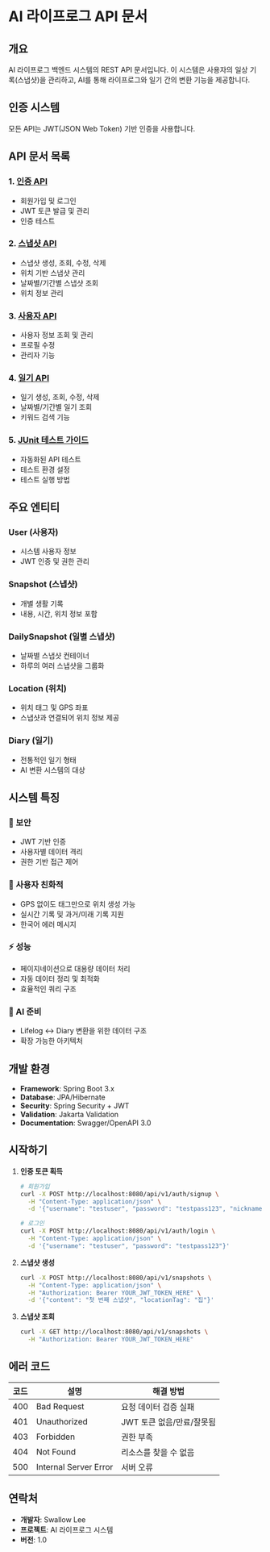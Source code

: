 # AI 라이프로그 API 문서

## 개요
AI 라이프로그 백엔드 시스템의 REST API 문서입니다. 이 시스템은 사용자의 일상 기록(스냅샷)을 관리하고, AI를 통해 라이프로그와 일기 간의 변환 기능을 제공합니다.

## 인증 시스템
모든 API는 JWT(JSON Web Token) 기반 인증을 사용합니다.

## API 문서 목록

### 1. [인증 API](./API_TEST_GUIDE.md)
- 회원가입 및 로그인
- JWT 토큰 발급 및 관리
- 인증 테스트

### 2. [스냅샷 API](./SNAPSHOT_API_GUIDE.md)
- 스냅샷 생성, 조회, 수정, 삭제
- 위치 기반 스냅샷 관리
- 날짜별/기간별 스냅샷 조회
- 위치 정보 관리

### 3. [사용자 API](./USER_API_GUIDE.md)
- 사용자 정보 조회 및 관리
- 프로필 수정
- 관리자 기능

### 4. [일기 API](./DIARY_API_GUIDE.md)
- 일기 생성, 조회, 수정, 삭제
- 날짜별/기간별 일기 조회
- 키워드 검색 기능

### 5. [JUnit 테스트 가이드](./API_TEST_GUIDE.md)
- 자동화된 API 테스트
- 테스트 환경 설정
- 테스트 실행 방법

## 주요 엔티티

### User (사용자)
- 시스템 사용자 정보
- JWT 인증 및 권한 관리

### Snapshot (스냅샷)
- 개별 생활 기록
- 내용, 시간, 위치 정보 포함

### DailySnapshot (일별 스냅샷)
- 날짜별 스냅샷 컨테이너
- 하루의 여러 스냅샷을 그룹화

### Location (위치)
- 위치 태그 및 GPS 좌표
- 스냅샷과 연결되어 위치 정보 제공

### Diary (일기)
- 전통적인 일기 형태
- AI 변환 시스템의 대상

## 시스템 특징

### 🔐 보안
- JWT 기반 인증
- 사용자별 데이터 격리
- 권한 기반 접근 제어

### 📱 사용자 친화적
- GPS 없이도 태그만으로 위치 생성 가능
- 실시간 기록 및 과거/미래 기록 지원
- 한국어 에러 메시지

### ⚡ 성능
- 페이지네이션으로 대용량 데이터 처리
- 자동 데이터 정리 및 최적화
- 효율적인 쿼리 구조

### 🤖 AI 준비
- Lifelog ↔ Diary 변환을 위한 데이터 구조
- 확장 가능한 아키텍처

## 개발 환경

- **Framework**: Spring Boot 3.x
- **Database**: JPA/Hibernate
- **Security**: Spring Security + JWT
- **Validation**: Jakarta Validation
- **Documentation**: Swagger/OpenAPI 3.0

## 시작하기

1. **인증 토큰 획득**
   ```bash
   # 회원가입
   curl -X POST http://localhost:8080/api/v1/auth/signup \
     -H "Content-Type: application/json" \
     -d '{"username": "testuser", "password": "testpass123", "nickname": "테스트유저"}'
   
   # 로그인
   curl -X POST http://localhost:8080/api/v1/auth/login \
     -H "Content-Type: application/json" \
     -d '{"username": "testuser", "password": "testpass123"}'
   ```

2. **스냅샷 생성**
   ```bash
   curl -X POST http://localhost:8080/api/v1/snapshots \
     -H "Content-Type: application/json" \
     -H "Authorization: Bearer YOUR_JWT_TOKEN_HERE" \
     -d '{"content": "첫 번째 스냅샷", "locationTag": "집"}'
   ```

3. **스냅샷 조회**
   ```bash
   curl -X GET http://localhost:8080/api/v1/snapshots \
     -H "Authorization: Bearer YOUR_JWT_TOKEN_HERE"
   ```

## 에러 코드

| 코드 | 설명 | 해결 방법 |
|------|------|-----------|
| 400 | Bad Request | 요청 데이터 검증 실패 |
| 401 | Unauthorized | JWT 토큰 없음/만료/잘못됨 |
| 403 | Forbidden | 권한 부족 |
| 404 | Not Found | 리소스를 찾을 수 없음 |
| 500 | Internal Server Error | 서버 오류 |

## 연락처

- **개발자**: Swallow Lee
- **프로젝트**: AI 라이프로그 시스템
- **버전**: 1.0 